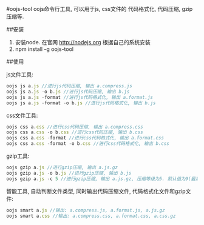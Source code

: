 #oojs-tool
oojs命令行工具, 可以用于js, css文件的 代码格式化, 代码压缩, gzip压缩等.

##安装
1. 安装node. 在官网 http://nodejs.org 根据自己的系统安装
2. npm install -g oojs-tool

##使用

js文件工具:
```js
oojs js a.js //进行js代码压缩, 输出 a.compress.js
oojs js a.js -o b.js //进行js代码压缩, 输出 b.js
oojs js a.js -format //进行js代码格式化, 输出 a.format.js
oojs js a.js -format -o b.js //进行js代码格式化, 输出 b.js
```   

css文件工具:
```js
oojs css a.css //进行css代码压缩, 输出 a.compress.css
oojs css a.css -o b.css //进行css代码压缩, 输出 b.css
oojs css a.css -format //进行css代码格式化, 输出 a.format.css
oojs css a.css -format -o b.css //进行css代码格式化, 输出 b.css
```  

gzip工具:
```js
oojs gzip a.js //进行gzip压缩, 输出 a.js.gz
oojs gzip a.js -o b.js //进行gzip压缩, 输出 b.js
oojs gzip a.js -c 5 //进行gzip压缩, 输出 a.js.gz, 压缩等级为5. 默认值为9(最高压缩率)
``` 
 
智能工具, 自动判断文件类型, 同时输出代码压缩文件, 代码格式化文件和gzip文件:
```js
oojs smart a.js //输出: a.compress.js, a.format.js, a.js.gz
oojs smart a.css //输出: a.compress.css, a.format.css, a.css.gz
```   
   